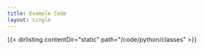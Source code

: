 ```yaml
---
title: Example Code
layout: single
---
```


{{< dirlisting contentDir="static" path="/code/python/classes" >}}
